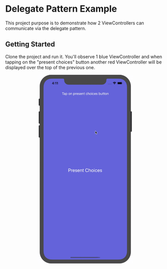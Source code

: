 # Delegate Pattern Example

This project purpose is to demonstrate how 2 ViewControllers can communicate via the delegate pattern.

## Getting Started

Clone the project and run it. You'll observe 1 blue ViewController and when tapping on the "present choices" button another red ViewController will be displayed over the top of the previous one.

<p align="center">
  <img src="https://github.com/wjosset/DelegatePatternExample/blob/master/DelegatePatternExample.gif" width="300"/>
</p>
